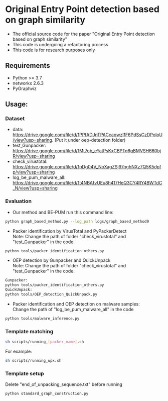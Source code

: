# Original Entry Point detection based on graph similarity
- The official source code for the paper "Original Entry Point detection based on graph similarity"
- This code is undergoing a refactoring process
- This code is for research purposes only
## Requirements
- Python >= 3.7
- networkx 2.6.3
- PyGraphviz
## Usage:
### Dataset
- data: https://drive.google.com/file/d/1PPfADJnTPACcaqwzl1F6PdSsCzDPoloU/view?usp=sharing. (Put it under oep-detection folder)
- test_Gunpacker: https://drive.google.com/file/d/1Mt7ob_eYatPsKxCBPTq6qBMVSH660bjR/view?usp=sharing 
- check_virustotal: https://drive.google.com/file/d/1pDg04V_NoXagZSj97nghNXz7Q5K5dpfp/view?usp=sharing
- log_be_pum_malware_all: https://drive.google.com/file/d/1t4NBAfvUEu8h417HeQ3CY4RY4BWTdC_N/view?usp=sharing

### Evaluation 
- Our method and BE-PUM run this command line:
```bash
python graph_based_method.py --log_path logs/graph_based_method9
```
- Packer identification by VirusTotal and PyPackerDetect <br />
Note: Change the path of folder "check_virustotal" and "test_Gunpacker" in the code.

```bash
python tools/packer_identification_others.py
```

- OEP detection by Gunpacker and QuickUnpack <br />
Note: Change the path of folder "check_virustotal" and "test_Gunpacker" in the code.
```bash
Gunpacker:
python tools/packer_identification_others.py
QuickUnpack:
python tools/OEP_detection_QuickUnpack.py
```

- Packer identification and OEP detection on malware samples: <br />
Change the path of "log_be_pum_malware_all" in the code
```bash
python tools/malware_inference.py
```
### Template matching
```bash
sh scripts/running_[packer_name].sh
```
For example:
```bash
sh scripts/running_upx.sh
```

### Template setup
Delete "end_of_unpacking_sequence.txt" before running
```bash
python standard_graph_construction.py
```